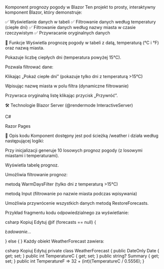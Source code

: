 Komponent prognozy pogody w Blazor
Ten projekt to prosty, interaktywny komponent Blazor, który demonstruje:

✅ Wyświetlanie danych w tabeli
✅ Filtrowanie danych według temperatury (ciepłe dni)
✅ Filtrowanie danych według nazwy miasta w czasie rzeczywistym
✅ Przywracanie oryginalnych danych


🚀 Funkcje
Wyświetla prognozę pogody w tabeli z datą, temperaturą (°C i °F) oraz nazwą miasta.

Pokazuje liczbę ciepłych dni (temperatura powyżej 15°C).

Pozwala filtrować dane:

Klikając „Pokaż ciepłe dni” (pokazuje tylko dni z temperaturą >15°C)

Wpisując nazwę miasta w polu filtra (dynamiczne filtrowanie)

Przywraca oryginalną listę klikając przycisk „Przywróć”.

🛠️ Technologie
Blazor Server (@rendermode InteractiveServer)

C#

Razor Pages

📄 Opis kodu
Komponent dostępny jest pod ścieżką /weather i działa według następującej logiki:

Przy inicjalizacji generuje 10 losowych prognoz pogody (z losowymi miastami i temperaturami).

Wyświetla tabelę prognoz.

Umożliwia filtrowanie prognoz:

metodą WarmDaysFilter (tylko dni z temperaturą >15°C)

metodą Input (filtrowanie po nazwie miasta podczas wpisywania)

Umożliwia przywrócenie wszystkich danych metodą RestoreForecasts.

Przykład fragmentu kodu odpowiedzialnego za wyświetlanie:

csharp
Kopiuj
Edytuj
@if (forecasts == null)
{
    <p><em>Ładowanie...</em></p>
}
else
{
    <!-- Tabela z prognozami -->
}
Każdy obiekt WeatherForecast zawiera:

csharp
Kopiuj
Edytuj
private class WeatherForecast
{
    public DateOnly Date { get; set; }
    public int TemperatureC { get; set; }
    public string? Summary { get; set; }
    public int TemperatureF => 32 + (int)(TemperatureC / 0.5556);
}
